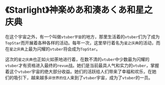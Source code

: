 # 《Starlight》神楽めあ和湊あくあ和星之庆典

在这个宇宙之外，有一个叫做`vtuber宇宙`的地方，那里生活着的`vtuber`们为了成为`TopStar`而开展着各种各样的活动。每年一次，这里举行着名为`星之庆典`的活动，而在`星之庆典`上最为闪耀的`vtuber`将会成为`TopStar`。

这次的`星之庆典`也正如火如荼地进行着，在数不清的`vtuber`中少数最为闪耀的`vtuber`才有资格进入最终的`revue`战。她们是当前最具人气和实力的`vtuber`，掌握着这个`vtuber`宇宙的绝大部分收益。她们的活跃给人们带来了幸福和欢乐，在她们的吸引下，越来越多`异世界的住人`来到了`vtuber`宇宙，成为了`vtuber`的一员。

